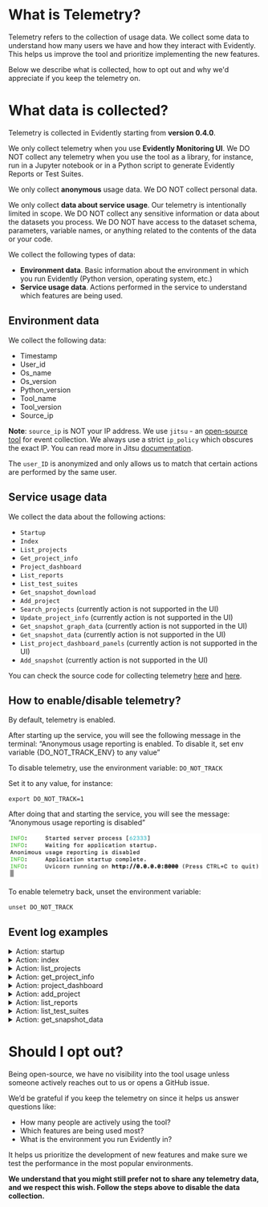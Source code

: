 # **What is Telemetry?**

Telemetry refers to the collection of usage data. We collect some data to understand how many users we have and how they interact with Evidently. This helps us improve the tool and prioritize implementing the new features.

Below we describe what is collected, how to opt out and why we'd appreciate if you keep the telemetry on.

# **What data is collected?**

Telemetry is collected in Evidently starting from **version 0.4.0**. 

We only collect telemetry when you use **Evidently Monitoring UI**. We DO NOT collect any telemetry when you use the tool as a library, for instance, run in a Jupyter notebook or in a Python script to generate Evidently Reports or Test Suites.

We only collect **anonymous** usage data. We DO NOT collect personal data. 

We only collect **data about service usage**. Our telemetry is intentionally limited in scope. We DO NOT collect any sensitive information or data about the datasets you process. We DO NOT have access to the dataset schema, parameters, variable names, or anything related to the contents of the data or your code. 

We collect the following types of data:
* **Environment data**. Basic information about the environment in which you run Evidently (Python version, operating system, etc.) 
* **Service usage data**. Actions performed in the service to understand which features are being used.

## Environment data

We collect the following data:
* Timestamp
* User_id
* Os_name
* Os_version
* Python_version
* Tool_name
* Tool_version
* Source_ip

**Note**: `source_ip` is NOT your IP address. We use `jitsu` - an [open-source tool](https://github.com/jitsucom/jitsu) for event collection. We always use a strict `ip_policy` which obscures the exact IP. You can read more in Jitsu [documentation](https://classic.jitsu.com/docs/sending-data/js-sdk/reference/parameters-reference). 

The `user_ID` is anonymized and only allows us to match that certain actions are performed by the same user. 

## Service usage data

We collect the data about the following actions:
* `Startup`
* `Index`
* `List_projects`
* `Get_project_info`
* `Project_dashboard`
* `List_reports`
* `List_test_suites`
* `Get_snapshot_download`
* `Add_project` 
* `Search_projects` (currently action is not supported in the UI)
* `Update_project_info` (currently action is not supported in the UI)
* `Get_snapshot_graph_data` (currently action is not supported in the UI)
* `Get_snapshot_data` (currently action is not supported in the UI)
* `List_project_dashboard_panels` (currently action is not supported in the UI)
* `Add_snapshot`  (currently action is not supported in the UI)

You can check the source code for collecting telemetry [here](https://github.com/evidentlyai/evidently/blob/feature/evidently_service_ui/src/evidently/ui/app.py) and [here](https://github.com/evidentlyai/evidently/blob/feature/evidently_service_ui/src/evidently/telemetry.py).

## How to enable/disable telemetry?

By default, telemetry is enabled.

After starting up the service, you will see the following message in the terminal:
“Anonymous usage reporting is enabled. To disable it, set env variable {DO_NOT_TRACK_ENV} to any value”

To disable telemetry, use the environment variable: `DO_NOT_TRACK`

Set it to any value, for instance:
```
export DO_NOT_TRACK=1
```

After doing that and starting the service, you will see the message: “Anonymous usage reporting is disabled”

![telemetry](../.gitbook/assets/disable_telemetry-min.png)

To enable telemetry back, unset the environment variable:
```
unset DO_NOT_TRACK
```

## Event log examples

<details>

<summary>Action: startup</summary>

```
{
  "_timestamp": "2023-07-07T14:08:44.332528Z",
  "action": "startup",
  "api_key": "s2s.5xmxpip2ax4ut5rrihfjhb.uqcoh71nviknmzp77ev6rd",
  "error": null,
  "eventn_ctx_event_id": "cfcc182d-5a2d-47d6-89dd-37590ec7b08a",
  "extra": {},
  "group_id": null,
  "interface": "service_backend",
  "os_name": "mac",
  "os_version": "13.0.1",
  "python_version": {
    "major": 3,
    "minor": 9,
    "patch": 16
  },
  "source_ip": "78.163.128.1",
  "src": "api",
  "tool_name": "evidently",
  "tool_version": "0.3.3",
  "user_id": "16d5bb6f-0400-4e2c-90f3-c3b31c95a1d3"
}
```
</details>

<details>

<summary>Action: index</summary>

```
{
  "_timestamp": "2023-07-07T14:10:54.355143Z",
  "action": "index",
  "api_key": "s2s.5xmxpip2ax4ut5rrihfjhb.uqcoh71nviknmzp77ev6rd",
  "error": null,
  "eventn_ctx_event_id": "96029e42-d2fc-4372-a1b5-b15e4d2ec6a0",
  "extra": {},
  "group_id": null,
  "interface": "service_backend",
  "os_name": "mac",
  "os_version": "13.0.1",
  "python_version": {
    "major": 3,
    "minor": 9,
    "patch": 16
  },
  "source_ip": "78.163.128.1",
  "src": "api",
  "tool_name": "evidently",
  "tool_version": "0.3.3",
  "user_id": "16d5bb6f-0400-4e2c-90f3-c3b31c95a1d3"
}
```
</details>

<details>

<summary>Action: list_projects</summary>
```
{
  "_timestamp": "2023-07-07T14:08:44.687956Z",
  "action": "list_projects",
  "api_key": "s2s.5xmxpip2ax4ut5rrihfjhb.uqcoh71nviknmzp77ev6rd",
  "error": null,
  "eventn_ctx_event_id": "12ac8fe3-0396-430b-b035-e984a3ed2663",
  "extra": {
    "project_count": 1
  },
  "group_id": null,
  "interface": "service_backend",
  "os_name": "mac",
  "os_version": "13.0.1",
  "python_version": {
    "major": 3,
    "minor": 9,
    "patch": 16
  },
  "source_ip": "78.163.128.1",
  "src": "api",
  "tool_name": "evidently",
  "tool_version": "0.3.3",
  "user_id": "16d5bb6f-0400-4e2c-90f3-c3b31c95a1d3"
}
```
</details>

<details>

<summary>Action: get_project_info</summary>
```
​​{
  "_timestamp": "2023-07-07T14:10:54.474555Z",
  "action": "get_project_info",
  "api_key": "s2s.5xmxpip2ax4ut5rrihfjhb.uqcoh71nviknmzp77ev6rd",
  "error": null,
  "eventn_ctx_event_id": "52bf5758-4b4c-4379-b2e6-0c1b123f3ce3",
  "extra": {},
  "group_id": null,
  "interface": "service_backend",
  "os_name": "mac",
  "os_version": "13.0.1",
  "python_version": {
    "major": 3,
    "minor": 9,
    "patch": 16
  },
  "source_ip": "78.163.128.1",
  "src": "api",
  "tool_name": "evidently",
  "tool_version": "0.3.3",
  "user_id": "16d5bb6f-0400-4e2c-90f3-c3b31c95a1d3"
}
```
</details>

<details>

<summary>Action: project_dashboard</summary>

```
{
  "_timestamp": "2023-07-07T14:08:46.260846Z",
  "action": "project_dashboard",
  "api_key": "s2s.5xmxpip2ax4ut5rrihfjhb.uqcoh71nviknmzp77ev6rd",
  "error": null,
  "eventn_ctx_event_id": "2dc109d4-f322-42de-8db2-d9ce86787b8b",
  "extra": {},
  "group_id": null,
  "interface": "service_backend",
  "os_name": "mac",
  "os_version": "13.0.1",
  "python_version": {
    "major": 3,
    "minor": 9,
    "patch": 16
  },
  "source_ip": "78.163.128.1",
  "src": "api",
  "tool_name": "evidently",
  "tool_version": "0.3.3",
  "user_id": "16d5bb6f-0400-4e2c-90f3-c3b31c95a1d3"
}
```
</details>

<details>

<summary>Action: add_project</summary>

```
{
  "_timestamp": "2023-07-18T13:15:16.138786Z",
  "action": "add_project",
  "api_key": "s2s.5xmxpip2ax4ut5rrihfjhb.uqcoh71nviknmzp77ev6rd",
  "error": null,
  "eventn_ctx_event_id": "ac3d9bf3-8b26-406e-b781-30936c31da87",
  "extra": {},
  "group_id": null,
  "interface": "service_backend",
  "os_name": "mac",
  "os_version": "13.0.1",
  "python_version": {
    "major": 3,
    "minor": 9,
    "patch": 16
  },
  "source_ip": "88.225.219.1",
  "src": "api",
  "tool_name": "evidently",
  "tool_version": "0.3.3",
  "user_id": "16d5bb6f-0400-4e2c-90f3-c3b31c95a1d3"
}
```
</details>

<details>

<summary>Action: list_reports</summary>

```
{
  "_timestamp": "2023-07-07T14:08:51.369513Z",
  "action": "list_reports",
  "api_key": "s2s.5xmxpip2ax4ut5rrihfjhb.uqcoh71nviknmzp77ev6rd",
  "error": null,
  "eventn_ctx_event_id": "826b5208-aae1-400f-acc6-0fb2ea91c967",
  "extra": {
    "reports_count": 19
  },
  "group_id": null,
  "interface": "service_backend",
  "os_name": "mac",
  "os_version": "13.0.1",
  "python_version": {
    "major": 3,
    "minor": 9,
    "patch": 16
  },
  "source_ip": "78.163.128.1",
  "src": "api",
  "tool_name": "evidently",
  "tool_version": "0.3.3",
  "user_id": "16d5bb6f-0400-4e2c-90f3-c3b31c95a1d3"
}
```
</details>

<details>

<summary>Action: list_test_suites</summary>

```
{
  "_timestamp": "2023-07-07T14:08:46.902323Z",
  "action": "list_test_suites",
  "api_key": "s2s.5xmxpip2ax4ut5rrihfjhb.uqcoh71nviknmzp77ev6rd",
  "error": null,
  "eventn_ctx_event_id": "540b1e8e-06cb-4e76-958d-6d49fed7f86e",
  "extra": {},
  "group_id": null,
  "interface": "service_backend",
  "os_name": "mac",
  "os_version": "13.0.1",
  "python_version": {
    "major": 3,
    "minor": 9,
    "patch": 16
  },
  "source_ip": "78.163.128.1",
  "src": "api",
  "tool_name": "evidently",
  "tool_version": "0.3.3",
  "user_id": "16d5bb6f-0400-4e2c-90f3-c3b31c95a1d3"
}
```
</details>

<details>

<summary>Action: get_snapshot_data</summary>
```
{
  "_timestamp": "2023-07-18T12:53:01.609245Z",
  "action": "get_snapshot_data",
  "api_key": "s2s.5xmxpip2ax4ut5rrihfjhb.uqcoh71nviknmzp77ev6rd",
  "error": null,
  "eventn_ctx_event_id": "0426ef98-b35c-4040-bada-4e4b9380f4d5",
  "extra": {
    "metric_generators": [],
    "metric_presets": [],
    "metrics": [
      "DatasetDriftMetric",
      "DatasetMissingValuesMetric",
      "ColumnDriftMetric",
      "ColumnQuantileMetric",
      "ColumnDriftMetric",
      "ColumnQuantileMetric"
    ],
    "snapshot_type": "report",
    "test_generators": [],
    "test_presets": [],
    "tests": []
  },
  "group_id": null,
  "interface": "service_backend",
  "os_name": "mac",
  "os_version": "13.0.1",
  "python_version": {
    "major": 3,
    "minor": 9,
    "patch": 16
  },
  "source_ip": "88.225.219.1",
  "src": "api",
  "tool_name": "evidently",
  "tool_version": "0.3.3",
  "user_id": "16d5bb6f-0400-4e2c-90f3-c3b31c95a1d3"
}
```
</details>

# **Should I opt out?**

Being open-source, we have no visibility into the tool usage unless someone actively reaches out to us or opens a GitHub issue.

We’d be grateful if you keep the telemetry on since it helps us answer questions like:
* How many people are actively using the tool?
* Which features are being used most?
* What is the environment you run Evidently in?

It helps us prioritize the development of new features and make sure we test the performance in the most popular environments.

**We understand that you might still prefer not to share any telemetry data, and we respect this wish. Follow the steps above to disable the data collection.** 
